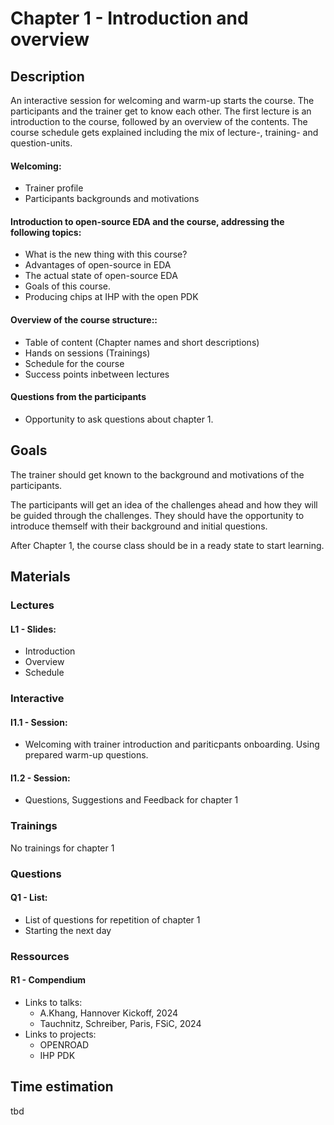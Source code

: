 # Chapter 1 - Introduction and overview
## Description
An interactive session for welcoming and warm-up starts the course. The participants and the trainer get to know each other. The first lecture is an introduction to the course, followed by an overview of the contents. The course schedule gets explained including the mix of lecture-, training- and question-units.

#### Welcoming:
* Trainer profile
* Participants backgrounds and motivations

#### Introduction to open-source EDA and the course, addressing the following topics:
* What is the new thing with this course?
* Advantages of open-source in EDA
* The actual state of open-source EDA
* Goals of this course.
* Producing chips at IHP with the open PDK 

#### Overview of the course structure::
* Table of content (Chapter names and short descriptions)
* Hands on sessions (Trainings)
* Schedule for the course
* Success points inbetween lectures

#### Questions from the participants
* Opportunity to ask questions about chapter 1.

## Goals
The trainer should get known to the background and motivations of the participants.

The participants will get an idea of the challenges ahead and how they will be guided through the challenges. They should have the opportunity to introduce themself with their background and initial questions. 

After Chapter 1, the course class should be in a ready state to start learning.

## Materials
### Lectures
#### L1 - Slides:
* Introduction
* Overview
* Schedule
### Interactive
#### I1.1 - Session:
* Welcoming with trainer introduction and pariticpants onboarding. Using prepared warm-up questions.
#### I1.2 - Session:
* Questions, Suggestions and Feedback for chapter 1
### Trainings
No trainings for chapter 1

### Questions
#### Q1 - List:
* List of questions for repetition of chapter 1
* Starting the next day

### Ressources
#### R1 - Compendium
* Links to talks:
    * A.Khang, Hannover Kickoff, 2024
    * Tauchnitz, Schreiber, Paris, FSiC, 2024 
* Links to projects:
    * OPENROAD
    * IHP PDK

## Time estimation
tbd
